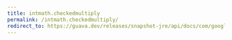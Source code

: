 ```yaml
---
title: intmath.checkedmultiply
permalink: /intmath.checkedmultiply/
redirect_to: https://guava.dev/releases/snapshot-jre/api/docs/com/google/common/math/IntMath.html#checkedMultiply-int-int-
---
```

